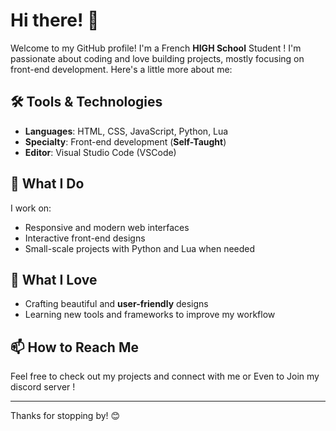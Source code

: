 # Hi there! 👋

Welcome to my GitHub profile! I'm a French **HIGH School** Student ! I'm passionate about coding and love building projects, mostly focusing on front-end development. Here's a little more about me:


## 🛠️ Tools & Technologies
- **Languages**: HTML, CSS, JavaScript, Python, Lua
- **Specialty**: Front-end development (**Self-Taught**)
- **Editor**: Visual Studio Code (VSCode)

## 🚀 What I Do
I work on:
- Responsive and modern web interfaces
- Interactive front-end designs
- Small-scale projects with Python and Lua when needed

## 🌱 What I Love
- Crafting beautiful and **user-friendly** designs
- Learning new tools and frameworks to improve my workflow

## 📫 How to Reach Me
Feel free to check out my projects and connect with me or Even to Join my discord server !

---
Thanks for stopping by! 😊
